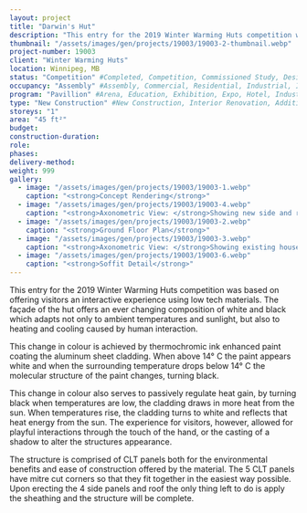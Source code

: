 ```yaml
---
layout: project 
title: "Darwin's Hut"
description: "This entry for the 2019 Winter Warming Huts competition was based on offering visitors an interactive experience using low tech materials. The façade of the hut offers an ever changing composition of white and black which adapts not only to ambient temperatures and sunlight, but also to heating and cooling caused by human interaction."
thumbnail: "/assets/images/gen/projects/19003/19003-2-thumbnail.webp"
project-number: 19003
client: "Winter Warming Huts"
location: Winnipeg, MB
status: "Competition" #Completed, Competition, Commissioned Study, Design Development, Construction, Demolished, Study
occupancy: "Assembly" #Assembly, Commercial, Residential, Industrial, Institutional   
program: "Pavillion" #Arena, Education, Exhibition, Expo, Hotel, Industrial, Industry, Infrastructure, Landscape, Leisure, Library, Masterplan, Mixed Use, Museum/Gallery, Office, Parking, Pavillion, Publicspace, Religion, Research, Residential, Restaurant/Bar, Retail, Scenography, Services, Theatre
type: "New Construction" #New Construction, Interior Renovation, Addition, Adaptive Reuse
storeys: "1"
area: "45 ft²"
budget: 
construction-duration: 
role: 
phases: 
delivery-method: 
weight: 999
gallery:
  - image: "/assets/images/gen/projects/19003/19003-1.webp"
    caption: "<strong>Concept Rendering</strong>"
  - image: "/assets/images/gen/projects/19003/19003-4.webp"
    caption: "<strong>Axonometric View: </strong>Showing new side and rear additions with flat roof and carport built around existing house."
  - image: "/assets/images/gen/projects/19003/19003-2.webp"
    caption: "<strong>Ground Floor Plan</strong>"
  - image: "/assets/images/gen/projects/19003/19003-3.webp"
    caption: "<strong>Axonometric View: </strong>Showing existing house with hip roof."
  - image: "/assets/images/gen/projects/19003/19003-6.webp"
    caption: "<strong>Soffit Detail</strong>"
---
```


This entry for the 2019 Winter Warming Huts competition was based on offering visitors an interactive experience using low tech materials. The façade of the hut offers an ever changing composition of white and black which adapts not only to ambient temperatures and sunlight, but also to heating and cooling caused by human interaction. 

This change in colour is achieved by thermochromic ink enhanced paint coating the aluminum sheet cladding. When above 14° C the paint appears white and when the surrounding temperature drops below 14° C the molecular structure of the paint changes, turning black. 

This change in colour also serves to passively regulate heat gain, by turning black when temperatures are low, the cladding draws in more heat from the sun. When temperatures rise, the cladding turns to white and reflects that heat energy from the sun. The experience for visitors, however, allowed for playful interactions through the touch of the hand, or the casting of a shadow to alter the structures appearance.

The structure is comprised of CLT panels both for the environmental benefits and ease of construction offered by the material. The 5 CLT panels have mitre cut corners so that they fit together in the easiest way possible. Upon erecting the 4 side panels and roof the only thing left to do is apply the sheathing and the structure will be complete.